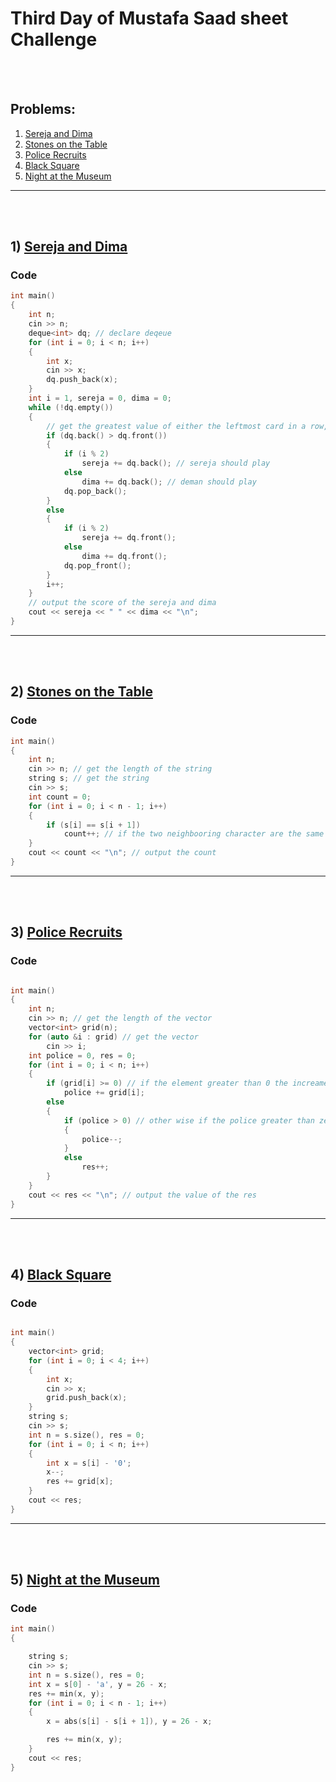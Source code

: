 # Third Day of Mustafa Saad sheet Challenge

<br><br>

## Problems:

1. [Sereja and Dima](https://codeforces.com/contest/381/problem/A)
2. [Stones on the Table](https://codeforces.com/contest/266/problem/A)
3. [Police Recruits](https://codeforces.com/contest/427/problem/A)
4. [Black Square](https://codeforces.com/contest/431/problem/A)
5. [Night at the Museum](https://codeforces.com/contest/731/problem/A)

<hr>

<br><br>

## 1) [Sereja and Dima](https://codeforces.com/contest/381/problem/A)

### Code

```cpp
int main()
{
    int n;
    cin >> n;
    deque<int> dq; // declare deqeue
    for (int i = 0; i < n; i++)
    {
        int x;
        cin >> x;
        dq.push_back(x);
    }
    int i = 1, sereja = 0, dima = 0;
    while (!dq.empty())
    {
        // get the greatest value of either the leftmost card in a row, or the rightmost one
        if (dq.back() > dq.front())
        {
            if (i % 2)
                sereja += dq.back(); // sereja should play
            else
                dima += dq.back(); // deman should play
            dq.pop_back();
        }
        else
        {
            if (i % 2)
                sereja += dq.front();
            else
                dima += dq.front();
            dq.pop_front();
        }
        i++;
    }
    // output the score of the sereja and dima
    cout << sereja << " " << dima << "\n";
}
```

<hr>

<br><br>

## 2) [Stones on the Table](https://codeforces.com/contest/266/problem/A)

### Code

```cpp
int main()
{
    int n;
    cin >> n; // get the length of the string
    string s; // get the string
    cin >> s;
    int count = 0;
    for (int i = 0; i < n - 1; i++)
    {
        if (s[i] == s[i + 1])
            count++; // if the two neighbooring character are the same we should increase the count by 1;
    }
    cout << count << "\n"; // output the count
}
```

<hr>

<br><br>

## 3) [Police Recruits](https://codeforces.com/contest/427/problem/A)

### Code

```cpp

int main()
{
    int n;
    cin >> n; // get the length of the vector
    vector<int> grid(n);
    for (auto &i : grid) // get the vector
        cin >> i;
    int police = 0, res = 0;
    for (int i = 0; i < n; i++)
    {
        if (grid[i] >= 0) // if the element greater than 0 the increament value of the police by the value of the element
            police += grid[i];
        else
        {
            if (police > 0) // other wise if the police greater than zero then decrement the value of the police
            {
                police--;
            }
            else
                res++;
        }
    }
    cout << res << "\n"; // output the value of the res
}
```

<hr>

<br><br>

## 4) [Black Square](https://codeforces.com/contest/431/problem/A)

### Code

```cpp

int main()
{
    vector<int> grid;
    for (int i = 0; i < 4; i++)
    {
        int x;
        cin >> x;
        grid.push_back(x);
    }
    string s;
    cin >> s;
    int n = s.size(), res = 0;
    for (int i = 0; i < n; i++)
    {
        int x = s[i] - '0';
        x--;
        res += grid[x];
    }
    cout << res;
}
```

<hr>

<br><br>

## 5) [Night at the Museum](https://codeforces.com/contest/731/problem/A)

### Code

```cpp
int main()
{

    string s;
    cin >> s;
    int n = s.size(), res = 0;
    int x = s[0] - 'a', y = 26 - x;
    res += min(x, y);
    for (int i = 0; i < n - 1; i++)
    {
        x = abs(s[i] - s[i + 1]), y = 26 - x;

        res += min(x, y);
    }
    cout << res;
}
```
